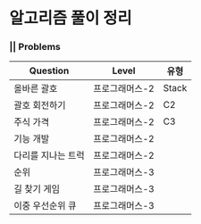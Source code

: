 # 알고리즘 풀이 정리 

### || Problems   

Question | Level | 유형
---------|----------|---------
 올바른 괄호 | 프로그래머스-2 | Stack
 괄호 회전하기 | 프로그래머스-2 | C2
 주식 가격 | 프로그래머스-2 | C3
 기능 개발 | 프로그래머스-2|
 다리를 지나는 트럭 |프로그래머스-2 |
 순위|프로그래머스-3 |
 길 찾기 게임 |프로그래머스-3 | 
 이중 우선순위 큐 | 프로그래머스-3|